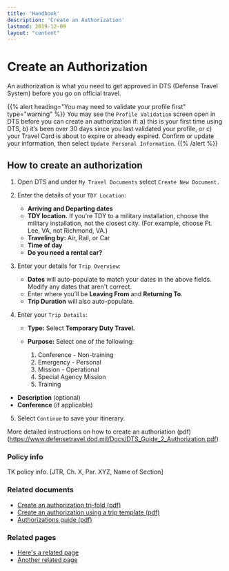 ```yaml
---
title: 'Handbook'
description: 'Create an Authorization'
lastmod: 2019-12-09
layout: "content"
---
```


# Create an Authorization

An authorization is what you need to get approved in DTS (Defense Travel System) before you go on official travel.

{{% alert heading="You may need to validate your profile first" type="warning" %}}
You may see the `Profile Validation` screen open in DTS before you can create an authorization if: a) this is your first time using DTS, b) it’s been over 30 days since you last validated your profile, or c) your Travel Card is about to expire or already expired. Confirm or update your information, then select `Update Personal Information`.
{{% /alert %}}

## How to create an authorization

1. Open DTS and under `My Travel Documents` select `Create New Document.`

2. Enter the details of your `TDY Location`:

   - **Arriving and Departing dates**
   - **TDY location.** If you’re TDY to a military installation, choose the military installation, not the closest city. (For example, choose Ft. Lee, VA, not Richmond, VA.)
   - **Traveling by:** Air, Rail, or Car
   - **Time of day**
   - **Do you need a rental car?**

3. Enter your details for `Trip Overview`:

   - **Dates** will auto-populate to match your dates in the above fields. Modify any dates that aren't correct.
   - Enter where you’ll be **Leaving From** and **Returning To**.
   - **Trip Duration** will also auto-populate.

4. Enter your `Trip Details`:

   - **Type:** Select **Temporary Duty Travel.**
   - **Purpose:** Select one of the following:

     1. Conference - Non-training
     2. Emergency - Personal
     3. Mission - Operational
     4. Special Agency Mission
     5. Training

- **Description** (optional)
- **Conference** (if applicable)

5. Select `Continue` to save your itinerary.

More detailed instructions on how to create an authoriation (pdf)(https://www.defensetravel.dod.mil/Docs/DTS_Guide_2_Authorization.pdf)

<maybe add some styling to seperate the core content above from the sections below>
  
### <policy info> Policy info
TK policy info.  [JTR, Ch. X, Par. XYZ, Name of Section]

### <related documents> Related documents

- [Create an authorization tri-fold (pdf)](https://www.defensetravel.dod.mil/Docs/Training/Authorization_Tri-fold.pdf)
- [Create an authorization using a trip template (pdf)](https://www.defensetravel.dod.mil/Docs/Trip_Template_Information_Paper.pdf)
- [Authorizations guide (pdf)](https://www.defensetravel.dod.mil/Docs/DTS_Guide_2_Authorization.pdf)

### <related webpages on DTMO site> Related pages

- [Here's a related page](URL)
- [Another related page](URL)

<where should tags go>
